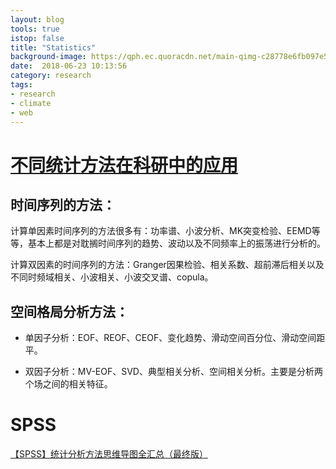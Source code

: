 ```yaml
---
layout: blog
tools: true
istop: false
title: "Statistics"
background-image: https://qph.ec.quoracdn.net/main-qimg-c28778e6fb097e5e2e4ef75edad4bc9e.webp
date:  2018-06-23 10:13:56
category: research
tags:
- research
- climate
- web
---
```


# [不同统计方法在科研中的应用](http://bbs.06climate.com/forum.php?mod=viewthread&tid=46693)


## 时间序列的方法：

计算单因素时间序列的方法很多有：功率谱、小波分析、MK突变检验、EEMD等等，基本上都是对耽搁时间序列的趋势、波动以及不同频率上的振荡进行分析的。

计算双因素的时间序列的方法：Granger因果检验、相关系数、超前滞后相关以及不同时频域相关、小波相关、小波交叉谱、copula。

## 空间格局分析方法：

* 单因子分析：EOF、REOF、CEOF、变化趋势、滑动空间百分位、滑动空间距平。

* 双因子分析：MV-EOF、SVD、典型相关分析、空间相关分析。主要是分析两个场之间的相关特征。

# SPSS

[【SPSS】统计分析方法思维导图全汇总（最终版）](https://mp.weixin.qq.com/s?__biz=MzUzODU1Mjk5NA==&mid=2247488750&idx=1&sn=a9cca3e034fd9c5a362412e92df3ada8&chksm=fad4ab23cda322356c7da98a4371bb60a58ca63a47aec782ed225b7314a0d769faa755d3f47a&mpshare=1&scene=1&srcid=0705v7ApFL00k0JAXzo9FcMM#rd)

